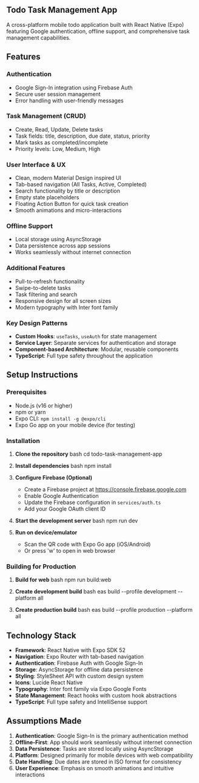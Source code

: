 ## Todo Task Management App ##

A cross-platform mobile todo application built with React Native (Expo) featuring Google authentication, offline support, and comprehensive task management capabilities.

## Features

### Authentication
- Google Sign-In integration using Firebase Auth
- Secure user session management
- Error handling with user-friendly messages

### Task Management (CRUD)
- Create, Read, Update, Delete tasks
- Task fields: title, description, due date, status, priority
- Mark tasks as completed/incomplete
- Priority levels: Low, Medium, High

### User Interface & UX
- Clean, modern Material Design inspired UI
- Tab-based navigation (All Tasks, Active, Completed)
- Search functionality by title or description
- Empty state placeholders
- Floating Action Button for quick task creation
- Smooth animations and micro-interactions

### Offline Support
- Local storage using AsyncStorage
- Data persistence across app sessions
- Works seamlessly without internet connection

### Additional Features
- Pull-to-refresh functionality
- Swipe-to-delete tasks
- Task filtering and search
- Responsive design for all screen sizes
- Modern typography with Inter font family

### Key Design Patterns
- **Custom Hooks**: `useTasks`, `useAuth` for state management
- **Service Layer**: Separate services for authentication and storage
- **Component-based Architecture**: Modular, reusable components
- **TypeScript**: Full type safety throughout the application

## Setup Instructions

### Prerequisites
- Node.js (v16 or higher)
- npm or yarn
- Expo CLI: `npm install -g @expo/cli`
- Expo Go app on your mobile device (for testing)

### Installation

1. **Clone the repository**
   bash
   cd todo-task-management-app

2. **Install dependencies**
   bash
   npm install

3. **Configure Firebase (Optional)**
   - Create a Firebase project at https://console.firebase.google.com
   - Enable Google Authentication
   - Update the Firebase configuration in `services/auth.ts`
   - Add your Google OAuth client ID

4. **Start the development server**
   bash
   npm run dev

5. **Run on device/emulator**
   - Scan the QR code with Expo Go app (iOS/Android)
   - Or press 'w' to open in web browser

### Building for Production

1. **Build for web**
   bash
   npm run build:web

2. **Create development build**
   bash
   eas build --profile development --platform all

3. **Create production build**
   bash
   eas build --profile production --platform all

## Technology Stack

- **Framework**: React Native with Expo SDK 52
- **Navigation**: Expo Router with tab-based navigation
- **Authentication**: Firebase Auth with Google Sign-In
- **Storage**: AsyncStorage for offline data persistence
- **Styling**: StyleSheet API with custom design system
- **Icons**: Lucide React Native
- **Typography**: Inter font family via Expo Google Fonts
- **State Management**: React hooks with custom hook abstractions
- **TypeScript**: Full type safety and IntelliSense support

## Assumptions Made

1. **Authentication**: Google Sign-In is the primary authentication method
2. **Offline-First**: App should work seamlessly without internet connection
3. **Data Persistence**: Tasks are stored locally using AsyncStorage
4. **Platform**: Designed primarily for mobile devices with web compatibility
5. **Date Handling**: Due dates are stored in ISO format for consistency
6. **User Experience**: Emphasis on smooth animations and intuitive interactions
